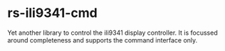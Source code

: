 # rs-ili9341-cmd
Yet another library to control the ili9341 display controller.
It is focussed around completeness and supports the command interface only.
